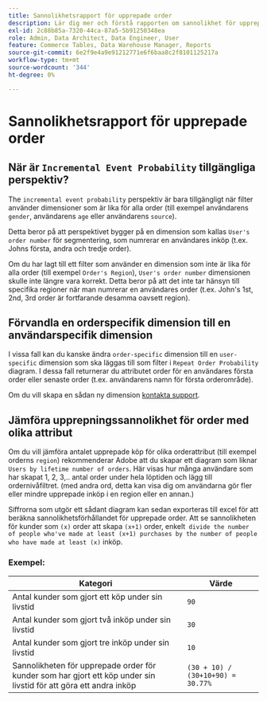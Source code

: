 ```yaml
---
title: Sannolikhetsrapport för upprepade order
description: Lär dig mer och förstå rapporten om sannolikhet för upprepad order.
exl-id: 2c88b85a-7320-44ca-87a5-5b91250348ea
role: Admin, Data Architect, Data Engineer, User
feature: Commerce Tables, Data Warehouse Manager, Reports
source-git-commit: 6e2f9e4a9e91212771e6f6baa8c2f8101125217a
workflow-type: tm+mt
source-wordcount: '344'
ht-degree: 0%

---
```


# Sannolikhetsrapport för upprepade order

## När är `Incremental Event Probability` tillgängliga perspektiv?

The `incremental event probability` perspektiv är bara tillgängligt när filter använder dimensioner som är lika för alla order (till exempel användarens `gender`, användarens `age` eller användarens `source`).

Detta beror på att perspektivet bygger på en dimension som kallas `User's order number` för segmentering, som numrerar en användares inköp (t.ex. Johns första, andra och tredje order).

Om du har lagt till ett filter som använder en dimension som inte är lika för alla order (till exempel `Order's Region`), `User's order number` dimensionen skulle inte längre vara korrekt. Detta beror på att det inte tar hänsyn till specifika regioner när man numrerar en användares order (t.ex. John&#39;s 1st, 2nd, 3rd order är fortfarande desamma oavsett region).

## Förvandla en orderspecifik dimension till en användarspecifik dimension

I vissa fall kan du kanske ändra `order-specific` dimension till en `user-specific` dimension som ska läggas till som filter i `Repeat Order Probability` diagram. I dessa fall returnerar du attributet order för en användares första order eller senaste order (t.ex. användarens namn för första orderområde).

Om du vill skapa en sådan ny dimension [kontakta support](https://experienceleague.adobe.com/docs/commerce-knowledge-base/kb/troubleshooting/miscellaneous/mbi-service-policies.html).

## Jämföra upprepningssannolikhet för order med olika attribut

Om du vill jämföra antalet upprepade köp för olika orderattribut (till exempel orderns `region`) rekommenderar Adobe att du skapar ett diagram som liknar `Users by lifetime number of orders`. Här visas hur många användare som har skapat 1, 2, 3,.. antal order under hela löptiden och lägg till ordernivåfiltret. (med andra ord, detta kan visa dig om användarna gör fler eller mindre upprepade inköp i en region eller en annan.)

Siffrorna som utgör ett sådant diagram kan sedan exporteras till excel för att beräkna sannolikhetsförhållandet för upprepade order. Att se sannolikheten för kunder som `(x)` order att skapa `(x+1)` order, enkelt` divide the number of people who've made at least (x+1) purchases by the number of people who have made at least (x)` inköp.

### Exempel:

| Kategori | Värde |
|---|---|
| Antal kunder som gjort ett köp under sin livstid | `90` |
| Antal kunder som gjort två inköp under sin livstid | `30` |
| Antal kunder som gjort tre inköp under sin livstid | `10` |
| Sannolikheten för upprepade order för kunder som har gjort ett köp under sin livstid för att göra ett andra inköp | `(30 + 10) / (30+10+90) = 30.77%` |
